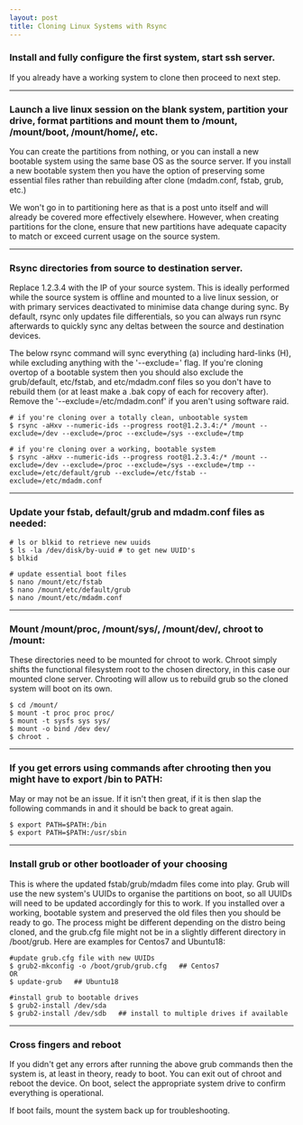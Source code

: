 ```yaml
---
layout: post
title: Cloning Linux Systems with Rsync
---
```



### Install and fully configure the first system, start ssh server.
If you already have a working system to clone then proceed to next step.

----

### Launch a live linux session on the blank system, partition your drive, format partitions and mount them to /mount, /mount/boot, /mount/home/, etc.
You can create the partitions from nothing, or you can install a new bootable system using the same base OS as the source server. If you install a new bootable system then you have the option of preserving some essential files rather than rebuilding after clone (mdadm.conf, fstab, grub, etc.)

We won't go in to partitioning here as that is a post unto itself and will already be covered more effectively elsewhere. However, when creating partitions for the clone, ensure that new partitions have adequate capacity to match or exceed current usage on the source system.

----

### Rsync directories from source to destination server.
Replace 1.2.3.4 with the IP of your source system. This is ideally performed while the source system is offline and mounted to a live linux session, or with primary services deactivated to minimise data change during sync. By default, rsync only updates file differentials, so you can always run rsync afterwards to quickly sync any deltas between the source and destination devices.

The below rsync command will sync everything (a) including hard-links (H), while excluding anything with the '--exclude=' flag. If you're cloning overtop of a bootable system then you should also exclude the grub/default, etc/fstab, and etc/mdadm.conf files so you don't have to rebuild them (or at least make a .bak copy of each for recovery after). Remove the '--exclude=/etc/mdadm.conf' if you aren't using software raid.

```
# if you're cloning over a totally clean, unbootable system
$ rsync -aHxv --numeric-ids --progress root@1.2.3.4:/* /mount --exclude=/dev --exclude=/proc --exclude=/sys --exclude=/tmp

# if you're cloning over a working, bootable system
$ rsync -aHxv --numeric-ids --progress root@1.2.3.4:/* /mount --exclude=/dev --exclude=/proc --exclude=/sys --exclude=/tmp --exclude=/etc/default/grub --exclude=/etc/fstab --exclude=/etc/mdadm.conf
```
----

### Update your fstab, default/grub and mdadm.conf files as needed:

```
# ls or blkid to retrieve new uuids
$ ls -la /dev/disk/by-uuid # to get new UUID's 
$ blkid

# update essential boot files
$ nano /mount/etc/fstab
$ nano /mount/etc/default/grub
$ nano /mount/etc/mdadm.conf
```
----

### Mount /mount/proc, /mount/sys/, /mount/dev/, chroot to /mount:
These directories need to be mounted for chroot to work. Chroot simply shifts the functional filesystem root to the chosen directory, in this case our mounted clone server. Chrooting will allow us to rebuild grub so the cloned system will boot on its own.

```
$ cd /mount/ 
$ mount -t proc proc proc/ 
$ mount -t sysfs sys sys/ 
$ mount -o bind /dev dev/ 
$ chroot .
```
----

### If you get errors using commands after chrooting then you might have to export /bin to PATH:
May or may not be an issue. If it isn't then great, if it is then slap the following commands in and it should be back to great again.

```
$ export PATH=$PATH:/bin
$ export PATH=$PATH:/usr/sbin
```
----

### Install grub or other bootloader of your choosing
This is where the updated fstab/grub/mdadm files come into play. Grub will use the new system's UUIDs to organise the partitions on boot, so all UUIDs will need to be updated accordingly for this to work. If you installed over a working, bootable system and preserved the old files then you should be ready to go. The process might be different depending on the distro being cloned, and the grub.cfg file might not be in a slightly different directory in /boot/grub. Here are examples for Centos7 and Ubuntu18:

```
#update grub.cfg file with new UUIDs
$ grub2-mkconfig -o /boot/grub/grub.cfg   ## Centos7
OR
$ update-grub   ## Ubuntu18

#install grub to bootable drives
$ grub2-install /dev/sda
$ grub2-install /dev/sdb   ## install to multiple drives if available
```
----

### Cross fingers and reboot
If you didn't get any errors after running the above grub commands then the system is, at least in theory, ready to boot. You can exit out of chroot and reboot the device. On boot, select the appropriate system drive to confirm everything is operational.

If boot fails, mount the system back up for troubleshooting.
